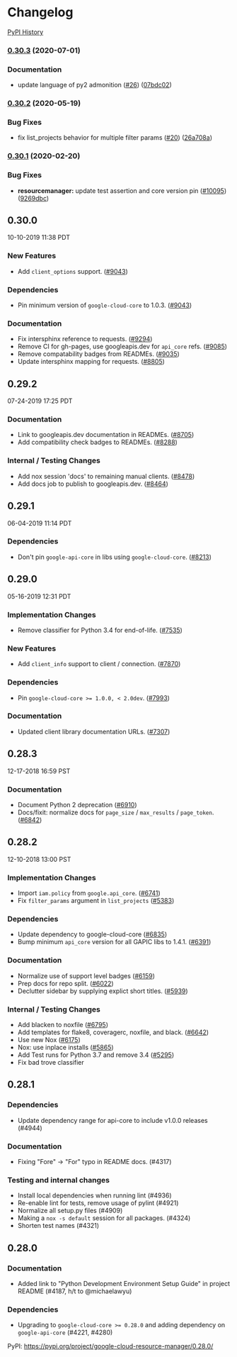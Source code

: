 # Changelog

[PyPI History][1]

[1]: https://pypi.org/project/google-cloud-resource-manager/#history

### [0.30.3](https://www.github.com/googleapis/python-resource-manager/compare/v0.30.2...v0.30.3) (2020-07-01)


### Documentation

* update language of py2 admonition ([#26](https://www.github.com/googleapis/python-resource-manager/issues/26)) ([07bdc02](https://www.github.com/googleapis/python-resource-manager/commit/07bdc0215663fc8e3a35bd353aefbdcb4d3a5d30))

### [0.30.2](https://www.github.com/googleapis/python-resource-manager/compare/v0.30.1...v0.30.2) (2020-05-19)


### Bug Fixes

* fix list_projects behavior for multiple filter params ([#20](https://www.github.com/googleapis/python-resource-manager/issues/20)) ([26a708a](https://www.github.com/googleapis/python-resource-manager/commit/26a708a2628877e78b180ba3fae0b5d21f44fd7e))

### [0.30.1](https://www.github.com/googleapis/python-resource-manager/compare/v0.30.0...v0.30.1) (2020-02-20)


### Bug Fixes

* **resourcemanager:** update test assertion and core version pin ([#10095](https://www.github.com/googleapis/python-resource-manager/issues/10095)) ([9269dbc](https://www.github.com/googleapis/python-resource-manager/commit/9269dbc963abb46a3031b93cb53abe5bb03fe0f8))

## 0.30.0

10-10-2019 11:38 PDT


### New Features
- Add `client_options` support. ([#9043](https://github.com/googleapis/google-cloud-python/pull/9043))

### Dependencies
- Pin minimum version of `google-cloud-core` to 1.0.3. ([#9043](https://github.com/googleapis/google-cloud-python/pull/9043))

### Documentation
- Fix intersphinx reference to requests. ([#9294](https://github.com/googleapis/google-cloud-python/pull/9294))
- Remove CI for gh-pages, use googleapis.dev for `api_core` refs. ([#9085](https://github.com/googleapis/google-cloud-python/pull/9085))
- Remove compatability badges from READMEs. ([#9035](https://github.com/googleapis/google-cloud-python/pull/9035))
- Update intersphinx mapping for requests. ([#8805](https://github.com/googleapis/google-cloud-python/pull/8805))

## 0.29.2

07-24-2019 17:25 PDT

### Documentation
- Link to googleapis.dev documentation in READMEs. ([#8705](https://github.com/googleapis/google-cloud-python/pull/8705))
- Add compatibility check badges to READMEs. ([#8288](https://github.com/googleapis/google-cloud-python/pull/8288))

### Internal / Testing Changes
- Add nox session 'docs' to remaining manual clients. ([#8478](https://github.com/googleapis/google-cloud-python/pull/8478))
- Add docs job to publish to googleapis.dev. ([#8464](https://github.com/googleapis/google-cloud-python/pull/8464))

## 0.29.1

06-04-2019 11:14 PDT


### Dependencies
- Don't pin `google-api-core` in libs using `google-cloud-core`. ([#8213](https://github.com/googleapis/google-cloud-python/pull/8213))

## 0.29.0

05-16-2019 12:31 PDT


### Implementation Changes
- Remove classifier for Python 3.4 for end-of-life. ([#7535](https://github.com/googleapis/google-cloud-python/pull/7535))

### New Features
- Add `client_info` support to client / connection. ([#7870](https://github.com/googleapis/google-cloud-python/pull/7870))

### Dependencies
- Pin `google-cloud-core >= 1.0.0, < 2.0dev`. ([#7993](https://github.com/googleapis/google-cloud-python/pull/7993))

### Documentation
- Updated client library documentation URLs. ([#7307](https://github.com/googleapis/google-cloud-python/pull/7307))

## 0.28.3

12-17-2018 16:59 PST


### Documentation
- Document Python 2 deprecation ([#6910](https://github.com/googleapis/google-cloud-python/pull/6910))
- Docs/fixit: normalize docs for `page_size` / `max_results` / `page_token`. ([#6842](https://github.com/googleapis/google-cloud-python/pull/6842))

## 0.28.2

12-10-2018 13:00 PST


### Implementation Changes
- Import `iam.policy` from `google.api_core`. ([#6741](https://github.com/googleapis/google-cloud-python/pull/6741))
- Fix `filter_params` argument in `list_projects` ([#5383](https://github.com/googleapis/google-cloud-python/pull/5383))

### Dependencies
- Update dependency to google-cloud-core ([#6835](https://github.com/googleapis/google-cloud-python/pull/6835))
- Bump minimum `api_core` version for all GAPIC libs to 1.4.1. ([#6391](https://github.com/googleapis/google-cloud-python/pull/6391))

### Documentation
- Normalize use of support level badges ([#6159](https://github.com/googleapis/google-cloud-python/pull/6159))
- Prep docs for repo split. ([#6022](https://github.com/googleapis/google-cloud-python/pull/6022))
- Declutter sidebar by supplying explict short titles. ([#5939](https://github.com/googleapis/google-cloud-python/pull/5939))

### Internal / Testing Changes
- Add blacken to noxfile ([#6795](https://github.com/googleapis/google-cloud-python/pull/6795))
- Add templates for flake8, coveragerc, noxfile, and black. ([#6642](https://github.com/googleapis/google-cloud-python/pull/6642))
- Use new Nox ([#6175](https://github.com/googleapis/google-cloud-python/pull/6175))
- Nox: use inplace installs ([#5865](https://github.com/googleapis/google-cloud-python/pull/5865))
- Add Test runs for Python 3.7 and remove 3.4 ([#5295](https://github.com/googleapis/google-cloud-python/pull/5295))
- Fix bad trove classifier

## 0.28.1

### Dependencies

- Update dependency range for api-core to include v1.0.0 releases (#4944)

### Documentation

- Fixing "Fore" -> "For" typo in README docs. (#4317)

### Testing and internal changes

- Install local dependencies when running lint (#4936)
- Re-enable lint for tests, remove usage of pylint (#4921)
- Normalize all setup.py files (#4909)
- Making a `nox -s default` session for all packages. (#4324)
- Shorten test names (#4321)

## 0.28.0

### Documentation

- Added link to "Python Development Environment Setup Guide" in
  project README (#4187, h/t to @michaelawyu)

### Dependencies

- Upgrading to `google-cloud-core >= 0.28.0` and adding dependency
  on `google-api-core` (#4221, #4280)

PyPI: https://pypi.org/project/google-cloud-resource-manager/0.28.0/
